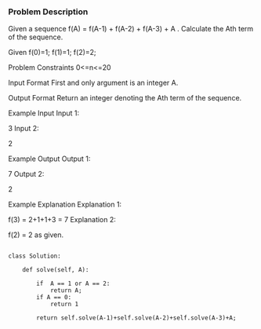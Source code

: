 ### Problem Description

Given a sequence f(A) = f(A-1) + f(A-2) + f(A-3) + A . Calculate the Ath term of the sequence.

Given f(0)=1; f(1)=1; f(2)=2;



Problem Constraints
0<=n<=20



Input Format
First and only argument is an integer A.



Output Format
Return an integer denoting the Ath term of the sequence.



Example Input
Input 1:

 3
Input 2:

 2


Example Output
Output 1:

 7
Output 2:

 2


Example Explanation
Explanation 1:

 f(3) = 2+1+1+3 = 7
Explanation 2:

 f(2) = 2 as given.



```

class Solution:

    def solve(self, A):

        if  A == 1 or A == 2:
            return A;
        if A == 0:
            return 1
        
        return self.solve(A-1)+self.solve(A-2)+self.solve(A-3)+A;


```
